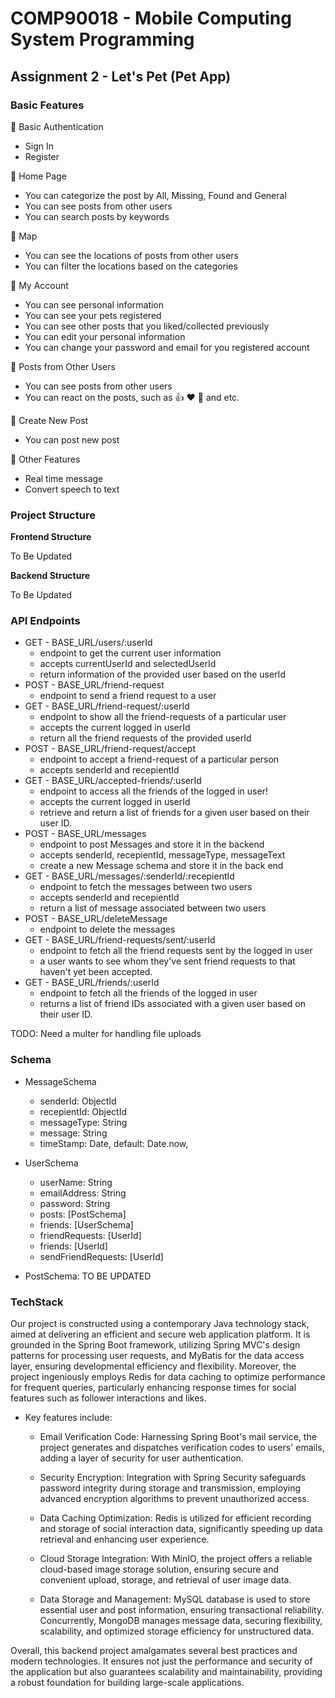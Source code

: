 # COMP90018 - Mobile Computing System Programming
## Assignment 2 - Let's Pet (Pet App)
### Basic Features 
:gem: Basic Authentication

- Sign In
- Register

:gem: Home Page

- You can categorize the post by All, Missing, Found and General
- You can see posts from other users
- You can search posts by keywords

:gem: Map

- You can see the locations of posts from other users
- You can filter the locations based on the categories

:gem:  My Account

- You can see personal information
- You can see your pets registered
- You can see other posts that you liked/collected previously
- You can edit your personal information
- You can change your password and email for you registered account

:gem:  Posts from Other Users

- You can see posts from other users
- You can react on the posts, such as :thumbsup: :heart: :100: and etc.

:gem:  Create New Post
- You can post new post

:gem: Other Features

- Real time message
- Convert speech to text

### Project Structure
**Frontend Structure**

To Be Updated

**Backend Structure**

To Be Updated

### API Endpoints
- GET - BASE_URL/users/:userId 
    - endpoint to get the current user information
    - accepts currentUserId and selectedUserId
    - return information of the provided user based on the userId
- POST - BASE_URL/friend-request 
    - endpoint to send a friend request to a user
- GET - BASE_URL/friend-request/:userId
    - endpoint to show all the friend-requests of a particular user
    - accepts the current logged in userId
    - return all the friend requests of the provided userId
- POST - BASE_URL/friend-request/accept 
    - endpoint to accept a friend-request of a particular person
    - accepts senderId and recepientId
- GET - BASE_URL/accepted-friends/:userId 
    - endpoint to access all the friends of the logged in user!
    - accepts the current logged in userId
    - retrieve and return a list of friends for a given user based on their user ID. 
- POST - BASE_URL/messages
    - endpoint to post Messages and store it in the backend
    - accepts senderId, recepientId, messageType, messageText
    - create a new Message schema and store it in the back end
- GET - BASE_URL/messages/:senderId/:recepientId    
    - endpoint to fetch the messages between two users
    - accepts senderId and recepientId
    - return a list of message associated between two users
- POST - BASE_URL/deleteMessage
    - endpoint to delete the messages
- GET - BASE_URL/friend-requests/sent/:userId 
    - endpoint to fetch all the friend requests sent by the logged in user
    - a user wants to see whom they've sent friend requests to that haven't yet been accepted.
- GET - BASE_URL/friends/:userId 
    - endpoint to fetch all the friends of the logged in user
    - returns a list of friend IDs associated with a given user based on their user ID. 

TODO: Need a multer for handling file uploads

### Schema
- MessageSchema
    - senderId: ObjectId
    - recepientId: ObjectId
    - messageType: String
    - message: String
    - timeStamp: Date, default: Date.now,

- UserSchema
    - userName: String
    - emailAddress: String
    - password: String
    - posts: [PostSchema]
    - friends: [UserSchema]
    - friendRequests: [UserId]
    - friends: [UserId]
    - sendFriendRequests: [UserId]

- PostSchema: TO BE UPDATED
  
### TechStack
Our project is constructed using a contemporary Java technology stack, aimed at delivering an efficient and secure web application platform. It is grounded in the Spring Boot framework, utilizing Spring MVC's design patterns for processing user requests, and MyBatis for the data access layer, ensuring developmental efficiency and flexibility. Moreover, the project ingeniously employs Redis for data caching to optimize performance for frequent queries, particularly enhancing response times for social features such as follower interactions and likes.

- Key features include:

    - Email Verification Code: Harnessing Spring Boot's mail service, the project generates and dispatches verification codes to users' emails, adding a layer of security for user authentication.

    - Security Encryption: Integration with Spring Security safeguards password integrity during storage and transmission, employing advanced encryption algorithms to prevent unauthorized access.

    - Data Caching Optimization: Redis is utilized for efficient recording and storage of social interaction data, significantly speeding up data retrieval and enhancing user experience.

    - Cloud Storage Integration: With MinIO, the project offers a reliable cloud-based image storage solution, ensuring secure and convenient upload, storage, and retrieval of user image data.

    - Data Storage and Management: MySQL database is used to store essential user and post information, ensuring transactional reliability. Concurrently, MongoDB manages message data, securing flexibility, scalability, and optimized storage efficiency for unstructured data.

Overall, this backend project amalgamates several best practices and modern technologies. It ensures not just the performance and security of the application but also guarantees scalability and maintainability, providing a robust foundation for building large-scale applications.
